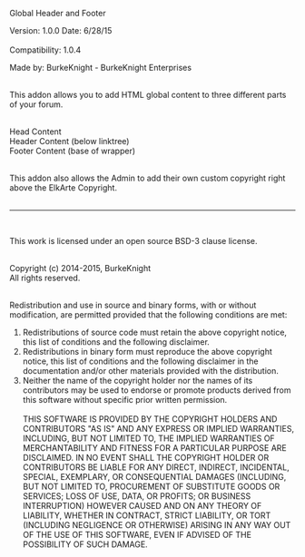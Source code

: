 Global Header and Footer   <br>

Version: 1.0.0 Date: 6/28/15 <br>  
Compatibility: 1.0.4   <br>

Made by: BurkeKnight - BurkeKnight Enterprises<br><br>

This addon allows you to add HTML global content to three different parts of your forum.<br><br>

Head <head></head> Content<br>
Header Content (below linktree)<br>
Footer Content (base of wrapper)<br><br>


This addon also allows the Admin to add their own custom copyright right above the ElkArte Copyright.<br><br>

<hr /><br />

This work is licensed under an open source BSD-3 clause license.<br /><br />

Copyright (c) 2014-2015, BurkeKnight<br />
All rights reserved.<br /><br />

Redistribution and use in source and binary forms, with or without modification, are permitted provided that the following conditions are met:<br />
1. Redistributions of source code must retain the above copyright notice, this list of conditions and the following disclaimer.<br />
2. Redistributions in binary form must reproduce the above copyright notice, this list of conditions and the following disclaimer in the documentation and/or other materials provided with the distribution.<br />
3. Neither the name of the copyright holder nor the names of its contributors may be used to endorse or promote products derived from this software without specific prior written permission.<br /><br />
THIS SOFTWARE IS PROVIDED BY THE COPYRIGHT HOLDERS AND CONTRIBUTORS "AS IS" AND ANY EXPRESS OR IMPLIED WARRANTIES, INCLUDING, BUT NOT LIMITED TO, THE IMPLIED WARRANTIES OF MERCHANTABILITY AND FITNESS FOR A PARTICULAR PURPOSE ARE DISCLAIMED. IN NO EVENT SHALL THE COPYRIGHT HOLDER OR CONTRIBUTORS BE LIABLE FOR ANY DIRECT, INDIRECT, INCIDENTAL, SPECIAL, EXEMPLARY, OR CONSEQUENTIAL DAMAGES (INCLUDING, BUT NOT LIMITED TO, PROCUREMENT OF SUBSTITUTE GOODS OR SERVICES; LOSS OF USE, DATA, OR PROFITS; OR BUSINESS INTERRUPTION) HOWEVER CAUSED AND ON ANY THEORY OF LIABILITY, WHETHER IN CONTRACT, STRICT LIABILITY, OR TORT (INCLUDING NEGLIGENCE OR OTHERWISE) ARISING IN ANY WAY OUT OF THE USE OF THIS SOFTWARE, EVEN IF ADVISED OF THE POSSIBILITY OF SUCH DAMAGE.
